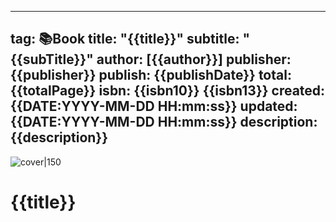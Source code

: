 
---
tag: 📚Book
title: "{{title}}"
subtitle: "{{subTitle}}"
author: [{{author}}]
publisher: {{publisher}}
publish: {{publishDate}}
total: {{totalPage}}
isbn: {{isbn10}} {{isbn13}}
created: {{DATE:YYYY-MM-DD HH:mm:ss}}
updated: {{DATE:YYYY-MM-DD HH:mm:ss}}
description: {{description}}
---

![cover|150]({{coverUrl}})

# {{title}}
